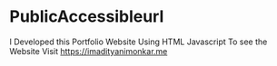 # PublicAccessibleurl
I Developed this Portfolio Website Using HTML Javascript To see the Website Visit https://imadityanimonkar.me
